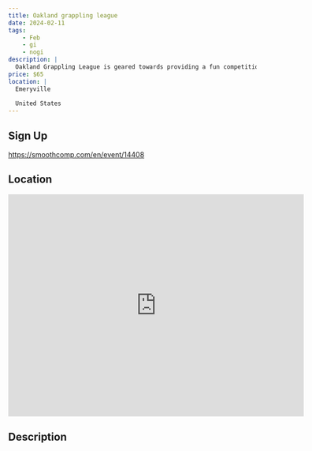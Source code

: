 ```yaml
---
title: Oakland grappling league
date: 2024-02-11
tags:
    - Feb
    - gi 
    - nogi 
description: |
  Oakland Grappling League is geared towards providing a fun competition experience for kids and families
price: $65
location: |
  Emeryville
  
  United States
---
```

## Sign Up
https://smoothcomp.com/en/event/14408

## Location
<iframe src="https://www.google.com/maps/embed?pb=!1m18!1m12!1m3!1d12345.6789!2d-122.2848853!3d37.8345633!2m3!1f0!2f0!3f0!3m2!1i1024!2i768!4f13.1!3m3!1m2!1s0x0%3A0x0!2z37.8345633!5e0!3m2!1sen!2sus!4v1234567890" width="600" height="450" style="border:0;" allowfullscreen="" loading="lazy"></iframe>

## Description
